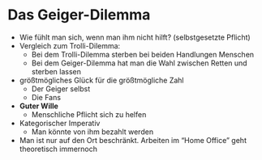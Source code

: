 # Das Geiger-Dilemma

- Wie fühlt man sich, wenn man ihm nicht hilft? (selbstgesetzte Pflicht)
- Vergleich zum Trolli-Dilemma:
    - Bei dem Trolli-Dilemma sterben bei beiden Handlungen Menschen
    - Bei dem Geiger-Dilemma hat man die Wahl zwischen Retten und sterben lassen
- größtmögliches Glück für die größtmögliche Zahl
    - Der Geiger selbst
    - Die Fans
- **Guter Wille**
    - Menschliche Pflicht sich zu helfen
- Kategorischer Imperativ
    - Man könnte von ihm bezahlt werden
- Man ist nur auf den Ort beschränkt. Arbeiten im “Home Office” geht theoretisch immernoch